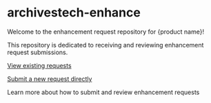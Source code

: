 # archivestech-enhance


Welcome to the enhancement request repository for {product name}!

This repository is dedicated to receiving and reviewing enhancement request submissions.

[View existing requests](https://github.com/orgs/emory-libraries/projects/11)

[Submit a new request directly](https://github.com/emory-libraries/archivestech-enhance/issues/new?template=feature_request.md)

Learn more about how to submit and review enhancement requests
